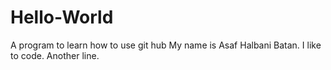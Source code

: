 # Hello-World
A program to learn how to use git hub
My name is Asaf Halbani Batan.
I like to code.
Another line.
